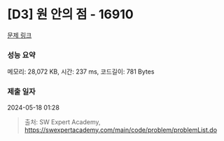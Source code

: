 # [D3] 원 안의 점 - 16910 

[문제 링크](https://swexpertacademy.com/main/code/problem/problemDetail.do?contestProbId=AYcllbDqUVgDFASR) 

### 성능 요약

메모리: 28,072 KB, 시간: 237 ms, 코드길이: 781 Bytes

### 제출 일자

2024-05-18 01:28



> 출처: SW Expert Academy, https://swexpertacademy.com/main/code/problem/problemList.do